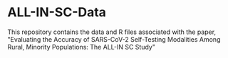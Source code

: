 # ALL-IN-SC-Data
This repository contains the data and R files associated with the paper, "Evaluating the Accuracy of SARS-CoV-2 Self-Testing Modalities Among Rural, Minority Populations: The ALL-IN SC Study"
